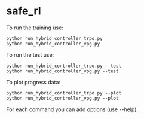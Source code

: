 # safe_rl

To run the training use:

```shell
python run_hybrid_controller_trpo.py
python run_hybrid_controller_vpg.py
```

To run the test use:

```shell
python run_hybrid_controller_trpo.py --test
python run_hybrid_controller_vpg.py --test
```

To plot progress data:

```shell
python run_hybrid_controller_trpo.py --plot
python run_hybrid_controller_vpg.py --plot
```

For each command you can add options (use --help).
